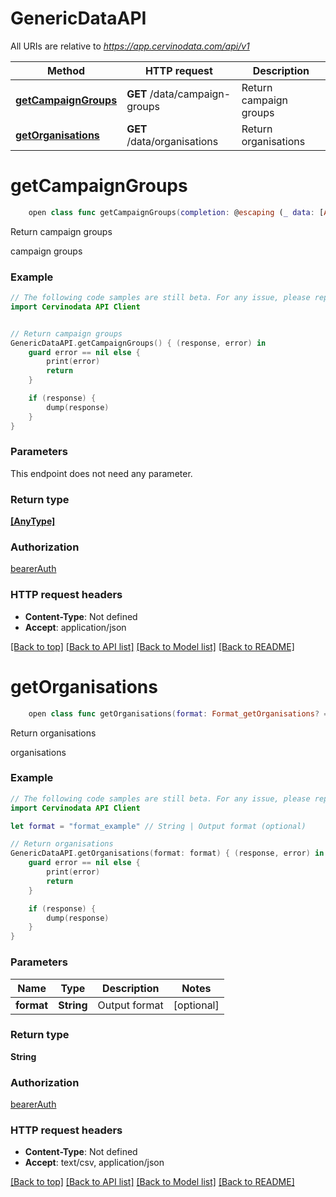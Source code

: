 # GenericDataAPI

All URIs are relative to *https://app.cervinodata.com/api/v1*

Method | HTTP request | Description
------------- | ------------- | -------------
[**getCampaignGroups**](GenericDataAPI.md#getcampaigngroups) | **GET** /data/campaign-groups | Return campaign groups
[**getOrganisations**](GenericDataAPI.md#getorganisations) | **GET** /data/organisations | Return organisations


# **getCampaignGroups**
```swift
    open class func getCampaignGroups(completion: @escaping (_ data: [AnyType]?, _ error: Error?) -> Void)
```

Return campaign groups

campaign groups

### Example 
```swift
// The following code samples are still beta. For any issue, please report via http://github.com/OpenAPITools/openapi-generator/issues/new
import Cervinodata API Client


// Return campaign groups
GenericDataAPI.getCampaignGroups() { (response, error) in
    guard error == nil else {
        print(error)
        return
    }

    if (response) {
        dump(response)
    }
}
```

### Parameters
This endpoint does not need any parameter.

### Return type

[**[AnyType]**](AnyType.md)

### Authorization

[bearerAuth](../README.md#bearerAuth)

### HTTP request headers

 - **Content-Type**: Not defined
 - **Accept**: application/json

[[Back to top]](#) [[Back to API list]](../README.md#documentation-for-api-endpoints) [[Back to Model list]](../README.md#documentation-for-models) [[Back to README]](../README.md)

# **getOrganisations**
```swift
    open class func getOrganisations(format: Format_getOrganisations? = nil, completion: @escaping (_ data: String?, _ error: Error?) -> Void)
```

Return organisations

organisations

### Example 
```swift
// The following code samples are still beta. For any issue, please report via http://github.com/OpenAPITools/openapi-generator/issues/new
import Cervinodata API Client

let format = "format_example" // String | Output format (optional)

// Return organisations
GenericDataAPI.getOrganisations(format: format) { (response, error) in
    guard error == nil else {
        print(error)
        return
    }

    if (response) {
        dump(response)
    }
}
```

### Parameters

Name | Type | Description  | Notes
------------- | ------------- | ------------- | -------------
 **format** | **String** | Output format | [optional] 

### Return type

**String**

### Authorization

[bearerAuth](../README.md#bearerAuth)

### HTTP request headers

 - **Content-Type**: Not defined
 - **Accept**: text/csv, application/json

[[Back to top]](#) [[Back to API list]](../README.md#documentation-for-api-endpoints) [[Back to Model list]](../README.md#documentation-for-models) [[Back to README]](../README.md)

